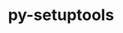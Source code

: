 ---
title: "py-setuptools"
layout: cache
categories: [package, develop-2024-08-04]
meta: {"versions": ["46.1.3", "59.4.0", "63.4.3", "69.2.0"], "compilers": ["apple-clang@=15.0.0", "cce@=15.0.1", "gcc@=10.2.1", "gcc@=11.1.0", "gcc@=11.4.0", "gcc@=12.3.0", "gcc@=7.3.1", "gcc@=7.5.0", "gcc@=9.4.0", "oneapi@=2024.2.0"], "oss": ["amzn2", "centos7", "rhel8", "ubuntu18.04", "ubuntu20.04", "ubuntu22.04", "ventura"], "platforms": ["darwin", "linux"], "targets": ["aarch64", "neoverse_n1", "neoverse_v1", "neoverse_v2", "ppc64le", "x86_64_v3", "zen4"], "stacks": ["aws-isc", "aws-isc-aarch64", "build_systems", "data-vis-sdk", "developer-tools-manylinux2014", "e4s-cray-rhel", "e4s-neoverse-v2", "e4s-neoverse_v1", "e4s-oneapi", "e4s-power", "e4s-rocm-external", "ml-darwin-aarch64-mps", "ml-linux-x86_64-cpu", "ml-linux-x86_64-cuda", "ml-linux-x86_64-rocm", "radiuss", "root", "tutorial"], "num_specs": 45, "num_specs_by_stack": {"root": 45, "ml-darwin-aarch64-mps": 3, "aws-isc-aarch64": 2, "aws-isc": 1, "developer-tools-manylinux2014": 1, "e4s-cray-rhel": 2, "e4s-power": 4, "build_systems": 1, "radiuss": 5, "data-vis-sdk": 4, "e4s-neoverse_v1": 4, "e4s-neoverse-v2": 4, "e4s-rocm-external": 2, "ml-linux-x86_64-rocm": 3, "ml-linux-x86_64-cpu": 3, "ml-linux-x86_64-cuda": 3, "tutorial": 2, "e4s-oneapi": 3}}
spec_details: [{"hash": "74wrbmnhhfqjjxpvbnkhooo24ryn3umg", "compiler": "apple-clang@=15.0.0", "versions": ["69.2.0"], "os": "ventura", "platform": "darwin", "target": "aarch64", "variants": ["build_system=generic"], "stacks": ["root", "ml-darwin-aarch64-mps"], "size": "-", "tarball": "https://binaries.spack.io/develop-2024-08-04/build_cache/darwin-ventura-aarch64/apple-clang-15.0.0/py-setuptools-69.2.0/darwin-ventura-aarch64-apple-clang-15.0.0-py-setuptools-69.2.0-74wrbmnhhfqjjxpvbnkhooo24ryn3umg.spack"}, {"hash": "zic567aueytpxaki4e75zaa4gcxtibac", "compiler": "apple-clang@=15.0.0", "versions": ["69.2.0"], "os": "ventura", "platform": "darwin", "target": "aarch64", "variants": ["build_system=generic"], "stacks": ["root", "ml-darwin-aarch64-mps"], "size": "-", "tarball": "https://binaries.spack.io/develop-2024-08-04/build_cache/darwin-ventura-aarch64/apple-clang-15.0.0/py-setuptools-69.2.0/darwin-ventura-aarch64-apple-clang-15.0.0-py-setuptools-69.2.0-zic567aueytpxaki4e75zaa4gcxtibac.spack"}, {"hash": "7hea2quiuukhoy7baf4akeqt6q5h7zly", "compiler": "apple-clang@=15.0.0", "versions": ["63.4.3"], "os": "ventura", "platform": "darwin", "target": "aarch64", "variants": ["build_system=generic"], "stacks": ["root", "ml-darwin-aarch64-mps"], "size": "-", "tarball": "https://binaries.spack.io/develop-2024-08-04/build_cache/darwin-ventura-aarch64/apple-clang-15.0.0/py-setuptools-63.4.3/darwin-ventura-aarch64-apple-clang-15.0.0-py-setuptools-63.4.3-7hea2quiuukhoy7baf4akeqt6q5h7zly.spack"}, {"hash": "pz6e3kkwhrs5fltfrrjso7omvp5qxmi2", "compiler": "gcc@=7.3.1", "versions": ["69.2.0"], "os": "amzn2", "platform": "linux", "target": "aarch64", "variants": ["build_system=generic"], "stacks": ["root", "aws-isc-aarch64"], "size": "-", "tarball": "https://binaries.spack.io/develop-2024-08-04/build_cache/linux-amzn2-aarch64/gcc-7.3.1/py-setuptools-69.2.0/linux-amzn2-aarch64-gcc-7.3.1-py-setuptools-69.2.0-pz6e3kkwhrs5fltfrrjso7omvp5qxmi2.spack"}, {"hash": "ot7p2ww4p2r3k77nawhnfkpwq3mpcimk", "compiler": "gcc@=7.3.1", "versions": ["69.2.0"], "os": "amzn2", "platform": "linux", "target": "neoverse_n1", "variants": ["build_system=generic"], "stacks": ["root", "aws-isc-aarch64"], "size": "-", "tarball": "https://binaries.spack.io/develop-2024-08-04/build_cache/linux-amzn2-neoverse_n1/gcc-7.3.1/py-setuptools-69.2.0/linux-amzn2-neoverse_n1-gcc-7.3.1-py-setuptools-69.2.0-ot7p2ww4p2r3k77nawhnfkpwq3mpcimk.spack"}, {"hash": "hndvputns3vuokxrdwgrpke3sbkh4zyk", "compiler": "gcc@=7.3.1", "versions": ["69.2.0"], "os": "amzn2", "platform": "linux", "target": "x86_64_v3", "variants": ["build_system=generic"], "stacks": ["root", "aws-isc"], "size": "-", "tarball": "https://binaries.spack.io/develop-2024-08-04/build_cache/linux-amzn2-x86_64_v3/gcc-7.3.1/py-setuptools-69.2.0/linux-amzn2-x86_64_v3-gcc-7.3.1-py-setuptools-69.2.0-hndvputns3vuokxrdwgrpke3sbkh4zyk.spack"}, {"hash": "7sgemhltn3a2vtzwsd3mwiupqjoe3cbo", "compiler": "gcc@=10.2.1", "versions": ["69.2.0"], "os": "centos7", "platform": "linux", "target": "x86_64_v3", "variants": ["build_system=generic"], "stacks": ["developer-tools-manylinux2014", "root"], "size": "-", "tarball": "https://binaries.spack.io/develop-2024-08-04/build_cache/linux-centos7-x86_64_v3/gcc-10.2.1/py-setuptools-69.2.0/linux-centos7-x86_64_v3-gcc-10.2.1-py-setuptools-69.2.0-7sgemhltn3a2vtzwsd3mwiupqjoe3cbo.spack"}, {"hash": "yz7xpw5t4myeqogh66gqwvqibqqrh2su", "compiler": "cce@=15.0.1", "versions": ["69.2.0"], "os": "rhel8", "platform": "linux", "target": "zen4", "variants": ["build_system=generic"], "stacks": ["e4s-cray-rhel", "root"], "size": "-", "tarball": "https://binaries.spack.io/develop-2024-08-04/build_cache/linux-rhel8-zen4/cce-15.0.1/py-setuptools-69.2.0/linux-rhel8-zen4-cce-15.0.1-py-setuptools-69.2.0-yz7xpw5t4myeqogh66gqwvqibqqrh2su.spack"}, {"hash": "jjq5w7aqq5upvhjahhjy5ulfidqu63ed", "compiler": "cce@=15.0.1", "versions": ["69.2.0"], "os": "rhel8", "platform": "linux", "target": "zen4", "variants": ["build_system=generic"], "stacks": ["e4s-cray-rhel", "root"], "size": "-", "tarball": "https://binaries.spack.io/develop-2024-08-04/build_cache/linux-rhel8-zen4/cce-15.0.1/py-setuptools-69.2.0/linux-rhel8-zen4-cce-15.0.1-py-setuptools-69.2.0-jjq5w7aqq5upvhjahhjy5ulfidqu63ed.spack"}, {"hash": "hfkhrqaag5q37dbwgrkygr7lmz2uw5yr", "compiler": "gcc@=9.4.0", "versions": ["69.2.0"], "os": "ubuntu20.04", "platform": "linux", "target": "ppc64le", "variants": ["build_system=generic"], "stacks": ["e4s-power", "root"], "size": "-", "tarball": "https://binaries.spack.io/develop-2024-08-04/build_cache/linux-ubuntu20.04-ppc64le/gcc-9.4.0/py-setuptools-69.2.0/linux-ubuntu20.04-ppc64le-gcc-9.4.0-py-setuptools-69.2.0-hfkhrqaag5q37dbwgrkygr7lmz2uw5yr.spack"}, {"hash": "mtkdjflzszajpbbcrr5xy655gvja4mud", "compiler": "gcc@=9.4.0", "versions": ["63.4.3"], "os": "ubuntu20.04", "platform": "linux", "target": "ppc64le", "variants": ["build_system=generic"], "stacks": ["e4s-power", "root"], "size": "-", "tarball": "https://binaries.spack.io/develop-2024-08-04/build_cache/linux-ubuntu20.04-ppc64le/gcc-9.4.0/py-setuptools-63.4.3/linux-ubuntu20.04-ppc64le-gcc-9.4.0-py-setuptools-63.4.3-mtkdjflzszajpbbcrr5xy655gvja4mud.spack"}, {"hash": "qzluyatj2prplk5zilwjnq7dayziqus2", "compiler": "gcc@=7.5.0", "versions": ["69.2.0"], "os": "ubuntu18.04", "platform": "linux", "target": "x86_64_v3", "variants": ["build_system=generic"], "stacks": ["build_systems", "root", "radiuss"], "size": "-", "tarball": "https://binaries.spack.io/develop-2024-08-04/build_cache/linux-ubuntu18.04-x86_64_v3/gcc-7.5.0/py-setuptools-69.2.0/linux-ubuntu18.04-x86_64_v3-gcc-7.5.0-py-setuptools-69.2.0-qzluyatj2prplk5zilwjnq7dayziqus2.spack"}, {"hash": "6qfv7q22ydc3g5ynivm23pksvgqj7cck", "compiler": "gcc@=7.5.0", "versions": ["69.2.0"], "os": "ubuntu18.04", "platform": "linux", "target": "x86_64_v3", "variants": ["build_system=generic"], "stacks": ["root", "radiuss"], "size": "-", "tarball": "https://binaries.spack.io/develop-2024-08-04/build_cache/linux-ubuntu18.04-x86_64_v3/gcc-7.5.0/py-setuptools-69.2.0/linux-ubuntu18.04-x86_64_v3-gcc-7.5.0-py-setuptools-69.2.0-6qfv7q22ydc3g5ynivm23pksvgqj7cck.spack"}, {"hash": "rzcgo72tuagwn5ny7irdddseybk3z26a", "compiler": "gcc@=9.4.0", "versions": ["69.2.0"], "os": "ubuntu20.04", "platform": "linux", "target": "ppc64le", "variants": ["build_system=generic"], "stacks": ["e4s-power", "root"], "size": "-", "tarball": "https://binaries.spack.io/develop-2024-08-04/build_cache/linux-ubuntu20.04-ppc64le/gcc-9.4.0/py-setuptools-69.2.0/linux-ubuntu20.04-ppc64le-gcc-9.4.0-py-setuptools-69.2.0-rzcgo72tuagwn5ny7irdddseybk3z26a.spack"}, {"hash": "qekjcpss7peolbvo5glvcl5gmu5jcr26", "compiler": "gcc@=7.5.0", "versions": ["63.4.3"], "os": "ubuntu18.04", "platform": "linux", "target": "x86_64_v3", "variants": ["build_system=generic"], "stacks": ["root", "radiuss"], "size": "-", "tarball": "https://binaries.spack.io/develop-2024-08-04/build_cache/linux-ubuntu18.04-x86_64_v3/gcc-7.5.0/py-setuptools-63.4.3/linux-ubuntu18.04-x86_64_v3-gcc-7.5.0-py-setuptools-63.4.3-qekjcpss7peolbvo5glvcl5gmu5jcr26.spack"}, {"hash": "4krr7uhuskwfldptkyj6oedx27f2yb6h", "compiler": "gcc@=7.5.0", "versions": ["69.2.0"], "os": "ubuntu18.04", "platform": "linux", "target": "x86_64_v3", "variants": ["build_system=generic"], "stacks": ["root", "radiuss"], "size": "-", "tarball": "https://binaries.spack.io/develop-2024-08-04/build_cache/linux-ubuntu18.04-x86_64_v3/gcc-7.5.0/py-setuptools-69.2.0/linux-ubuntu18.04-x86_64_v3-gcc-7.5.0-py-setuptools-69.2.0-4krr7uhuskwfldptkyj6oedx27f2yb6h.spack"}, {"hash": "lkmkm5peksrr44turvbwwax5gvklppwt", "compiler": "gcc@=7.5.0", "versions": ["63.4.3"], "os": "ubuntu18.04", "platform": "linux", "target": "x86_64_v3", "variants": ["build_system=generic"], "stacks": ["root", "radiuss"], "size": "-", "tarball": "https://binaries.spack.io/develop-2024-08-04/build_cache/linux-ubuntu18.04-x86_64_v3/gcc-7.5.0/py-setuptools-63.4.3/linux-ubuntu18.04-x86_64_v3-gcc-7.5.0-py-setuptools-63.4.3-lkmkm5peksrr44turvbwwax5gvklppwt.spack"}, {"hash": "sqapkr6ohk7e7wyvbag5ontfo5ub5cet", "compiler": "gcc@=9.4.0", "versions": ["59.4.0"], "os": "ubuntu20.04", "platform": "linux", "target": "ppc64le", "variants": ["build_system=generic"], "stacks": ["e4s-power", "root"], "size": "-", "tarball": "https://binaries.spack.io/develop-2024-08-04/build_cache/linux-ubuntu20.04-ppc64le/gcc-9.4.0/py-setuptools-59.4.0/linux-ubuntu20.04-ppc64le-gcc-9.4.0-py-setuptools-59.4.0-sqapkr6ohk7e7wyvbag5ontfo5ub5cet.spack"}, {"hash": "24prwj6er25x2j32tnr4lalccml6k4jm", "compiler": "gcc@=11.1.0", "versions": ["69.2.0"], "os": "ubuntu20.04", "platform": "linux", "target": "x86_64_v3", "variants": ["build_system=generic"], "stacks": ["data-vis-sdk", "root"], "size": "-", "tarball": "https://binaries.spack.io/develop-2024-08-04/build_cache/linux-ubuntu20.04-x86_64_v3/gcc-11.1.0/py-setuptools-69.2.0/linux-ubuntu20.04-x86_64_v3-gcc-11.1.0-py-setuptools-69.2.0-24prwj6er25x2j32tnr4lalccml6k4jm.spack"}, {"hash": "yj66f337wwwtmq7k6nuivannssirgrkf", "compiler": "gcc@=11.1.0", "versions": ["69.2.0"], "os": "ubuntu20.04", "platform": "linux", "target": "x86_64_v3", "variants": ["build_system=generic"], "stacks": ["data-vis-sdk", "root"], "size": "-", "tarball": "https://binaries.spack.io/develop-2024-08-04/build_cache/linux-ubuntu20.04-x86_64_v3/gcc-11.1.0/py-setuptools-69.2.0/linux-ubuntu20.04-x86_64_v3-gcc-11.1.0-py-setuptools-69.2.0-yj66f337wwwtmq7k6nuivannssirgrkf.spack"}, {"hash": "5sucds5igyhce5lur76vvodle4nlgcfb", "compiler": "gcc@=11.1.0", "versions": ["63.4.3"], "os": "ubuntu20.04", "platform": "linux", "target": "x86_64_v3", "variants": ["build_system=generic"], "stacks": ["data-vis-sdk", "root"], "size": "-", "tarball": "https://binaries.spack.io/develop-2024-08-04/build_cache/linux-ubuntu20.04-x86_64_v3/gcc-11.1.0/py-setuptools-63.4.3/linux-ubuntu20.04-x86_64_v3-gcc-11.1.0-py-setuptools-63.4.3-5sucds5igyhce5lur76vvodle4nlgcfb.spack"}, {"hash": "obbxflkrbhxfyje52lqim7ci3lwg5cd2", "compiler": "gcc@=11.1.0", "versions": ["63.4.3"], "os": "ubuntu20.04", "platform": "linux", "target": "x86_64_v3", "variants": ["build_system=generic"], "stacks": ["data-vis-sdk", "root"], "size": "-", "tarball": "https://binaries.spack.io/develop-2024-08-04/build_cache/linux-ubuntu20.04-x86_64_v3/gcc-11.1.0/py-setuptools-63.4.3/linux-ubuntu20.04-x86_64_v3-gcc-11.1.0-py-setuptools-63.4.3-obbxflkrbhxfyje52lqim7ci3lwg5cd2.spack"}, {"hash": "ttdukb3uqscknpsmezubrzggi6nhz3ei", "compiler": "gcc@=11.4.0", "versions": ["69.2.0"], "os": "ubuntu22.04", "platform": "linux", "target": "neoverse_v1", "variants": ["build_system=generic"], "stacks": ["root", "e4s-neoverse_v1"], "size": "-", "tarball": "https://binaries.spack.io/develop-2024-08-04/build_cache/linux-ubuntu22.04-neoverse_v1/gcc-11.4.0/py-setuptools-69.2.0/linux-ubuntu22.04-neoverse_v1-gcc-11.4.0-py-setuptools-69.2.0-ttdukb3uqscknpsmezubrzggi6nhz3ei.spack"}, {"hash": "tpjjr7vyskcro6d3zb2l7biwvo5uprls", "compiler": "gcc@=11.4.0", "versions": ["63.4.3"], "os": "ubuntu22.04", "platform": "linux", "target": "neoverse_v1", "variants": ["build_system=generic"], "stacks": ["root", "e4s-neoverse_v1"], "size": "-", "tarball": "https://binaries.spack.io/develop-2024-08-04/build_cache/linux-ubuntu22.04-neoverse_v1/gcc-11.4.0/py-setuptools-63.4.3/linux-ubuntu22.04-neoverse_v1-gcc-11.4.0-py-setuptools-63.4.3-tpjjr7vyskcro6d3zb2l7biwvo5uprls.spack"}, {"hash": "5wqtkr472vt7uphmsk53bgsyvyrlem6r", "compiler": "gcc@=11.4.0", "versions": ["69.2.0"], "os": "ubuntu22.04", "platform": "linux", "target": "neoverse_v1", "variants": ["build_system=generic"], "stacks": ["root", "e4s-neoverse_v1"], "size": "-", "tarball": "https://binaries.spack.io/develop-2024-08-04/build_cache/linux-ubuntu22.04-neoverse_v1/gcc-11.4.0/py-setuptools-69.2.0/linux-ubuntu22.04-neoverse_v1-gcc-11.4.0-py-setuptools-69.2.0-5wqtkr472vt7uphmsk53bgsyvyrlem6r.spack"}, {"hash": "iy3jnjequmnbj52nqoghpbt7hfduxscz", "compiler": "gcc@=11.4.0", "versions": ["59.4.0"], "os": "ubuntu22.04", "platform": "linux", "target": "neoverse_v1", "variants": ["build_system=generic"], "stacks": ["root", "e4s-neoverse_v1"], "size": "-", "tarball": "https://binaries.spack.io/develop-2024-08-04/build_cache/linux-ubuntu22.04-neoverse_v1/gcc-11.4.0/py-setuptools-59.4.0/linux-ubuntu22.04-neoverse_v1-gcc-11.4.0-py-setuptools-59.4.0-iy3jnjequmnbj52nqoghpbt7hfduxscz.spack"}, {"hash": "slgkxlyej4lnfgrlm6klmrfdvigm6cdr", "compiler": "gcc@=11.4.0", "versions": ["69.2.0"], "os": "ubuntu22.04", "platform": "linux", "target": "neoverse_v2", "variants": ["build_system=generic"], "stacks": ["root", "e4s-neoverse-v2"], "size": "-", "tarball": "https://binaries.spack.io/develop-2024-08-04/build_cache/linux-ubuntu22.04-neoverse_v2/gcc-11.4.0/py-setuptools-69.2.0/linux-ubuntu22.04-neoverse_v2-gcc-11.4.0-py-setuptools-69.2.0-slgkxlyej4lnfgrlm6klmrfdvigm6cdr.spack"}, {"hash": "es5d3rt7pabklbhqr2t6jzs2dqeyv3nt", "compiler": "gcc@=11.4.0", "versions": ["63.4.3"], "os": "ubuntu22.04", "platform": "linux", "target": "neoverse_v2", "variants": ["build_system=generic"], "stacks": ["root", "e4s-neoverse-v2"], "size": "-", "tarball": "https://binaries.spack.io/develop-2024-08-04/build_cache/linux-ubuntu22.04-neoverse_v2/gcc-11.4.0/py-setuptools-63.4.3/linux-ubuntu22.04-neoverse_v2-gcc-11.4.0-py-setuptools-63.4.3-es5d3rt7pabklbhqr2t6jzs2dqeyv3nt.spack"}, {"hash": "3njazihzfikp5zefdslcqpqywdworb5k", "compiler": "gcc@=11.4.0", "versions": ["69.2.0"], "os": "ubuntu22.04", "platform": "linux", "target": "neoverse_v2", "variants": ["build_system=generic"], "stacks": ["root", "e4s-neoverse-v2"], "size": "-", "tarball": "https://binaries.spack.io/develop-2024-08-04/build_cache/linux-ubuntu22.04-neoverse_v2/gcc-11.4.0/py-setuptools-69.2.0/linux-ubuntu22.04-neoverse_v2-gcc-11.4.0-py-setuptools-69.2.0-3njazihzfikp5zefdslcqpqywdworb5k.spack"}, {"hash": "3rxsn6nofd574lvm6wl76msbifjxmjwp", "compiler": "gcc@=11.4.0", "versions": ["59.4.0"], "os": "ubuntu22.04", "platform": "linux", "target": "neoverse_v2", "variants": ["build_system=generic"], "stacks": ["root", "e4s-neoverse-v2"], "size": "-", "tarball": "https://binaries.spack.io/develop-2024-08-04/build_cache/linux-ubuntu22.04-neoverse_v2/gcc-11.4.0/py-setuptools-59.4.0/linux-ubuntu22.04-neoverse_v2-gcc-11.4.0-py-setuptools-59.4.0-3rxsn6nofd574lvm6wl76msbifjxmjwp.spack"}, {"hash": "5haodwdc672ubbshznnoykya6qovdqeg", "compiler": "gcc@=11.4.0", "versions": ["69.2.0"], "os": "ubuntu22.04", "platform": "linux", "target": "x86_64_v3", "variants": ["build_system=generic"], "stacks": ["root"], "size": "-", "tarball": "https://binaries.spack.io/develop-2024-08-04/build_cache/linux-ubuntu22.04-x86_64_v3/gcc-11.4.0/py-setuptools-69.2.0/linux-ubuntu22.04-x86_64_v3-gcc-11.4.0-py-setuptools-69.2.0-5haodwdc672ubbshznnoykya6qovdqeg.spack"}, {"hash": "wdrejtz5rrt4mu7hzdxuvwxh3meh4f3o", "compiler": "gcc@=11.4.0", "versions": ["63.4.3"], "os": "ubuntu22.04", "platform": "linux", "target": "x86_64_v3", "variants": ["build_system=generic"], "stacks": ["root"], "size": "-", "tarball": "https://binaries.spack.io/develop-2024-08-04/build_cache/linux-ubuntu22.04-x86_64_v3/gcc-11.4.0/py-setuptools-63.4.3/linux-ubuntu22.04-x86_64_v3-gcc-11.4.0-py-setuptools-63.4.3-wdrejtz5rrt4mu7hzdxuvwxh3meh4f3o.spack"}, {"hash": "fuey6gba63awmnmusq2bvwmvojd7uwiq", "compiler": "gcc@=11.4.0", "versions": ["69.2.0"], "os": "ubuntu22.04", "platform": "linux", "target": "x86_64_v3", "variants": ["build_system=generic"], "stacks": ["root"], "size": "-", "tarball": "https://binaries.spack.io/develop-2024-08-04/build_cache/linux-ubuntu22.04-x86_64_v3/gcc-11.4.0/py-setuptools-69.2.0/linux-ubuntu22.04-x86_64_v3-gcc-11.4.0-py-setuptools-69.2.0-fuey6gba63awmnmusq2bvwmvojd7uwiq.spack"}, {"hash": "2uvjmgrnzk5mcqsymprn4ekvik7rmzsf", "compiler": "gcc@=11.4.0", "versions": ["63.4.3"], "os": "ubuntu22.04", "platform": "linux", "target": "x86_64_v3", "variants": ["build_system=generic"], "stacks": ["root"], "size": "-", "tarball": "https://binaries.spack.io/develop-2024-08-04/build_cache/linux-ubuntu22.04-x86_64_v3/gcc-11.4.0/py-setuptools-63.4.3/linux-ubuntu22.04-x86_64_v3-gcc-11.4.0-py-setuptools-63.4.3-2uvjmgrnzk5mcqsymprn4ekvik7rmzsf.spack"}, {"hash": "meyywm674ihufiwps3m7b67fqqpskrbd", "compiler": "gcc@=11.4.0", "versions": ["69.2.0"], "os": "ubuntu22.04", "platform": "linux", "target": "x86_64_v3", "variants": ["build_system=generic"], "stacks": ["e4s-rocm-external", "ml-linux-x86_64-rocm", "root", "ml-linux-x86_64-cpu", "ml-linux-x86_64-cuda", "tutorial"], "size": "-", "tarball": "https://binaries.spack.io/develop-2024-08-04/build_cache/linux-ubuntu22.04-x86_64_v3/gcc-11.4.0/py-setuptools-69.2.0/linux-ubuntu22.04-x86_64_v3-gcc-11.4.0-py-setuptools-69.2.0-meyywm674ihufiwps3m7b67fqqpskrbd.spack"}, {"hash": "ywwzp4e377v5d5l3djpoq7egem6jxvco", "compiler": "gcc@=11.4.0", "versions": ["63.4.3"], "os": "ubuntu22.04", "platform": "linux", "target": "x86_64_v3", "variants": ["build_system=generic"], "stacks": ["e4s-rocm-external", "ml-linux-x86_64-rocm", "root", "ml-linux-x86_64-cpu", "ml-linux-x86_64-cuda"], "size": "-", "tarball": "https://binaries.spack.io/develop-2024-08-04/build_cache/linux-ubuntu22.04-x86_64_v3/gcc-11.4.0/py-setuptools-63.4.3/linux-ubuntu22.04-x86_64_v3-gcc-11.4.0-py-setuptools-63.4.3-ywwzp4e377v5d5l3djpoq7egem6jxvco.spack"}, {"hash": "q3essfs45lblzb6wo5h2vwrt5idf7433", "compiler": "gcc@=11.4.0", "versions": ["69.2.0"], "os": "ubuntu22.04", "platform": "linux", "target": "x86_64_v3", "variants": ["build_system=generic"], "stacks": ["root"], "size": "-", "tarball": "https://binaries.spack.io/develop-2024-08-04/build_cache/linux-ubuntu22.04-x86_64_v3/gcc-11.4.0/py-setuptools-69.2.0/linux-ubuntu22.04-x86_64_v3-gcc-11.4.0-py-setuptools-69.2.0-q3essfs45lblzb6wo5h2vwrt5idf7433.spack"}, {"hash": "x2kiqrpkisl57evkmmewz7e2edff6zio", "compiler": "gcc@=11.4.0", "versions": ["69.2.0"], "os": "ubuntu22.04", "platform": "linux", "target": "x86_64_v3", "variants": ["build_system=generic"], "stacks": ["root", "ml-linux-x86_64-cpu", "ml-linux-x86_64-rocm", "ml-linux-x86_64-cuda"], "size": "-", "tarball": "https://binaries.spack.io/develop-2024-08-04/build_cache/linux-ubuntu22.04-x86_64_v3/gcc-11.4.0/py-setuptools-69.2.0/linux-ubuntu22.04-x86_64_v3-gcc-11.4.0-py-setuptools-69.2.0-x2kiqrpkisl57evkmmewz7e2edff6zio.spack"}, {"hash": "52n6zffy7qwtk4rjwatjdfyl7coe67is", "compiler": "gcc@=11.4.0", "versions": ["69.2.0"], "os": "ubuntu22.04", "platform": "linux", "target": "x86_64_v3", "variants": ["build_system=generic"], "stacks": ["root"], "size": "-", "tarball": "https://binaries.spack.io/develop-2024-08-04/build_cache/linux-ubuntu22.04-x86_64_v3/gcc-11.4.0/py-setuptools-69.2.0/linux-ubuntu22.04-x86_64_v3-gcc-11.4.0-py-setuptools-69.2.0-52n6zffy7qwtk4rjwatjdfyl7coe67is.spack"}, {"hash": "tcjliabo4eyq24rgoteptoytsnrubyn6", "compiler": "gcc@=11.4.0", "versions": ["59.4.0"], "os": "ubuntu22.04", "platform": "linux", "target": "x86_64_v3", "variants": ["build_system=generic"], "stacks": ["root"], "size": "-", "tarball": "https://binaries.spack.io/develop-2024-08-04/build_cache/linux-ubuntu22.04-x86_64_v3/gcc-11.4.0/py-setuptools-59.4.0/linux-ubuntu22.04-x86_64_v3-gcc-11.4.0-py-setuptools-59.4.0-tcjliabo4eyq24rgoteptoytsnrubyn6.spack"}, {"hash": "lur3niui7bb2obdcjzn3xhm5onyz5o7y", "compiler": "gcc@=11.4.0", "versions": ["46.1.3"], "os": "ubuntu22.04", "platform": "linux", "target": "x86_64_v3", "variants": ["build_system=generic"], "stacks": ["root"], "size": "-", "tarball": "https://binaries.spack.io/develop-2024-08-04/build_cache/linux-ubuntu22.04-x86_64_v3/gcc-11.4.0/py-setuptools-46.1.3/linux-ubuntu22.04-x86_64_v3-gcc-11.4.0-py-setuptools-46.1.3-lur3niui7bb2obdcjzn3xhm5onyz5o7y.spack"}, {"hash": "ddeyb5fisms5iye7eftmkgzzxogs4uih", "compiler": "gcc@=12.3.0", "versions": ["69.2.0"], "os": "ubuntu22.04", "platform": "linux", "target": "x86_64_v3", "variants": ["build_system=generic"], "stacks": ["root", "tutorial"], "size": "-", "tarball": "https://binaries.spack.io/develop-2024-08-04/build_cache/linux-ubuntu22.04-x86_64_v3/gcc-12.3.0/py-setuptools-69.2.0/linux-ubuntu22.04-x86_64_v3-gcc-12.3.0-py-setuptools-69.2.0-ddeyb5fisms5iye7eftmkgzzxogs4uih.spack"}, {"hash": "tlshilwltqotgxd3oke7tf2mlckyke4l", "compiler": "oneapi@=2024.2.0", "versions": ["69.2.0"], "os": "ubuntu22.04", "platform": "linux", "target": "x86_64_v3", "variants": ["build_system=generic"], "stacks": ["e4s-oneapi", "root"], "size": "-", "tarball": "https://binaries.spack.io/develop-2024-08-04/build_cache/linux-ubuntu22.04-x86_64_v3/oneapi-2024.2.0/py-setuptools-69.2.0/linux-ubuntu22.04-x86_64_v3-oneapi-2024.2.0-py-setuptools-69.2.0-tlshilwltqotgxd3oke7tf2mlckyke4l.spack"}, {"hash": "3oimoq5rbk337favlaxd45vvhktno3b6", "compiler": "oneapi@=2024.2.0", "versions": ["63.4.3"], "os": "ubuntu22.04", "platform": "linux", "target": "x86_64_v3", "variants": ["build_system=generic"], "stacks": ["e4s-oneapi", "root"], "size": "-", "tarball": "https://binaries.spack.io/develop-2024-08-04/build_cache/linux-ubuntu22.04-x86_64_v3/oneapi-2024.2.0/py-setuptools-63.4.3/linux-ubuntu22.04-x86_64_v3-oneapi-2024.2.0-py-setuptools-63.4.3-3oimoq5rbk337favlaxd45vvhktno3b6.spack"}, {"hash": "hlrbfkgcwxke6whytfkemlzy6oekl7i7", "compiler": "oneapi@=2024.2.0", "versions": ["59.4.0"], "os": "ubuntu22.04", "platform": "linux", "target": "x86_64_v3", "variants": ["build_system=generic"], "stacks": ["e4s-oneapi", "root"], "size": "-", "tarball": "https://binaries.spack.io/develop-2024-08-04/build_cache/linux-ubuntu22.04-x86_64_v3/oneapi-2024.2.0/py-setuptools-59.4.0/linux-ubuntu22.04-x86_64_v3-oneapi-2024.2.0-py-setuptools-59.4.0-hlrbfkgcwxke6whytfkemlzy6oekl7i7.spack"}]
---